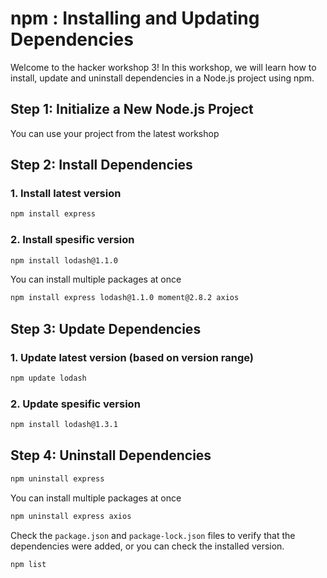 # npm : Installing and Updating Dependencies

Welcome to the hacker workshop 3! In this workshop, we will learn how to install, update and uninstall dependencies in a Node.js project using npm.

## Step 1: Initialize a New Node.js Project

You can use your project from the latest workshop

## Step 2: Install Dependencies

### 1. Install latest version

```sh
npm install express
```

### 2. Install spesific version

```sh
npm install lodash@1.1.0
```

You can install multiple packages at once

```sh
npm install express lodash@1.1.0 moment@2.8.2 axios
```

## Step 3: Update Dependencies

### 1. Update latest version (based on version range)

```sh
npm update lodash
```

### 2. Update spesific version

```sh
npm install lodash@1.3.1
```

## Step 4: Uninstall Dependencies

```sh
npm uninstall express
```

You can install multiple packages at once

```sh
npm uninstall express axios
```

Check the `package.json` and `package-lock.json` files to verify that the dependencies were added, or you can check the installed version.

```sh
npm list
```
